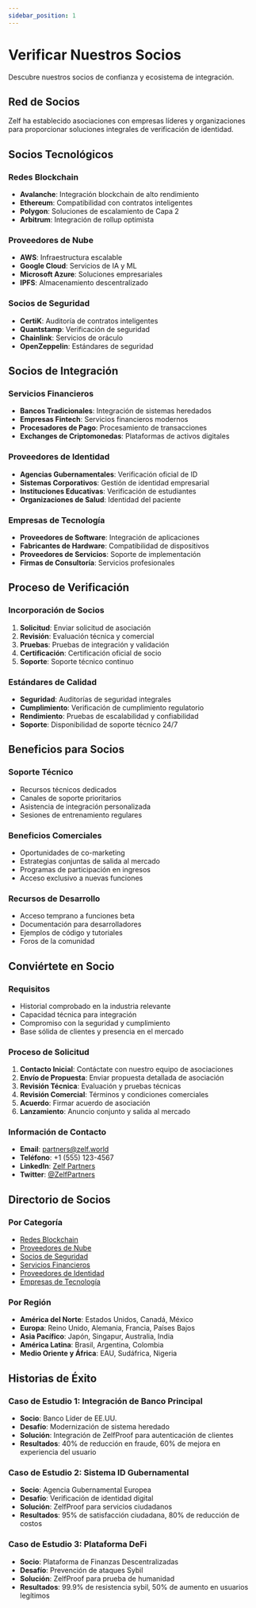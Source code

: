 ```yaml
---
sidebar_position: 1
---
```


# Verificar Nuestros Socios

Descubre nuestros socios de confianza y ecosistema de integración.

## Red de Socios

Zelf ha establecido asociaciones con empresas líderes y organizaciones para proporcionar soluciones integrales de verificación de identidad.

## Socios Tecnológicos

### Redes Blockchain
- **Avalanche**: Integración blockchain de alto rendimiento
- **Ethereum**: Compatibilidad con contratos inteligentes
- **Polygon**: Soluciones de escalamiento de Capa 2
- **Arbitrum**: Integración de rollup optimista

### Proveedores de Nube
- **AWS**: Infraestructura escalable
- **Google Cloud**: Servicios de IA y ML
- **Microsoft Azure**: Soluciones empresariales
- **IPFS**: Almacenamiento descentralizado

### Socios de Seguridad
- **CertiK**: Auditoría de contratos inteligentes
- **Quantstamp**: Verificación de seguridad
- **Chainlink**: Servicios de oráculo
- **OpenZeppelin**: Estándares de seguridad

## Socios de Integración

### Servicios Financieros
- **Bancos Tradicionales**: Integración de sistemas heredados
- **Empresas Fintech**: Servicios financieros modernos
- **Procesadores de Pago**: Procesamiento de transacciones
- **Exchanges de Criptomonedas**: Plataformas de activos digitales

### Proveedores de Identidad
- **Agencias Gubernamentales**: Verificación oficial de ID
- **Sistemas Corporativos**: Gestión de identidad empresarial
- **Instituciones Educativas**: Verificación de estudiantes
- **Organizaciones de Salud**: Identidad del paciente

### Empresas de Tecnología
- **Proveedores de Software**: Integración de aplicaciones
- **Fabricantes de Hardware**: Compatibilidad de dispositivos
- **Proveedores de Servicios**: Soporte de implementación
- **Firmas de Consultoría**: Servicios profesionales

## Proceso de Verificación

### Incorporación de Socios
1. **Solicitud**: Enviar solicitud de asociación
2. **Revisión**: Evaluación técnica y comercial
3. **Pruebas**: Pruebas de integración y validación
4. **Certificación**: Certificación oficial de socio
5. **Soporte**: Soporte técnico continuo

### Estándares de Calidad
- **Seguridad**: Auditorías de seguridad integrales
- **Cumplimiento**: Verificación de cumplimiento regulatorio
- **Rendimiento**: Pruebas de escalabilidad y confiabilidad
- **Soporte**: Disponibilidad de soporte técnico 24/7

## Beneficios para Socios

### Soporte Técnico
- Recursos técnicos dedicados
- Canales de soporte prioritarios
- Asistencia de integración personalizada
- Sesiones de entrenamiento regulares

### Beneficios Comerciales
- Oportunidades de co-marketing
- Estrategias conjuntas de salida al mercado
- Programas de participación en ingresos
- Acceso exclusivo a nuevas funciones

### Recursos de Desarrollo
- Acceso temprano a funciones beta
- Documentación para desarrolladores
- Ejemplos de código y tutoriales
- Foros de la comunidad

## Conviértete en Socio

### Requisitos
- Historial comprobado en la industria relevante
- Capacidad técnica para integración
- Compromiso con la seguridad y cumplimiento
- Base sólida de clientes y presencia en el mercado

### Proceso de Solicitud
1. **Contacto Inicial**: Contáctate con nuestro equipo de asociaciones
2. **Envío de Propuesta**: Enviar propuesta detallada de asociación
3. **Revisión Técnica**: Evaluación y pruebas técnicas
4. **Revisión Comercial**: Términos y condiciones comerciales
5. **Acuerdo**: Firmar acuerdo de asociación
6. **Lanzamiento**: Anuncio conjunto y salida al mercado

### Información de Contacto
- **Email**: partners@zelf.world
- **Teléfono**: +1 (555) 123-4567
- **LinkedIn**: [Zelf Partners](https://linkedin.com/company/zelf)
- **Twitter**: [@ZelfPartners](https://twitter.com/zelfpartners)

## Directorio de Socios

### Por Categoría
- [Redes Blockchain](#blockchain-networks)
- [Proveedores de Nube](#cloud-providers)
- [Socios de Seguridad](#security-partners)
- [Servicios Financieros](#financial-services)
- [Proveedores de Identidad](#identity-providers)
- [Empresas de Tecnología](#technology-companies)

### Por Región
- **América del Norte**: Estados Unidos, Canadá, México
- **Europa**: Reino Unido, Alemania, Francia, Países Bajos
- **Asia Pacífico**: Japón, Singapur, Australia, India
- **América Latina**: Brasil, Argentina, Colombia
- **Medio Oriente y África**: EAU, Sudáfrica, Nigeria

## Historias de Éxito

### Caso de Estudio 1: Integración de Banco Principal
- **Socio**: Banco Líder de EE.UU.
- **Desafío**: Modernización de sistema heredado
- **Solución**: Integración de ZelfProof para autenticación de clientes
- **Resultados**: 40% de reducción en fraude, 60% de mejora en experiencia del usuario

### Caso de Estudio 2: Sistema ID Gubernamental
- **Socio**: Agencia Gubernamental Europea
- **Desafío**: Verificación de identidad digital
- **Solución**: ZelfProof para servicios ciudadanos
- **Resultados**: 95% de satisfacción ciudadana, 80% de reducción de costos

### Caso de Estudio 3: Plataforma DeFi
- **Socio**: Plataforma de Finanzas Descentralizadas
- **Desafío**: Prevención de ataques Sybil
- **Solución**: ZelfProof para prueba de humanidad
- **Resultados**: 99.9% de resistencia sybil, 50% de aumento en usuarios legítimos

